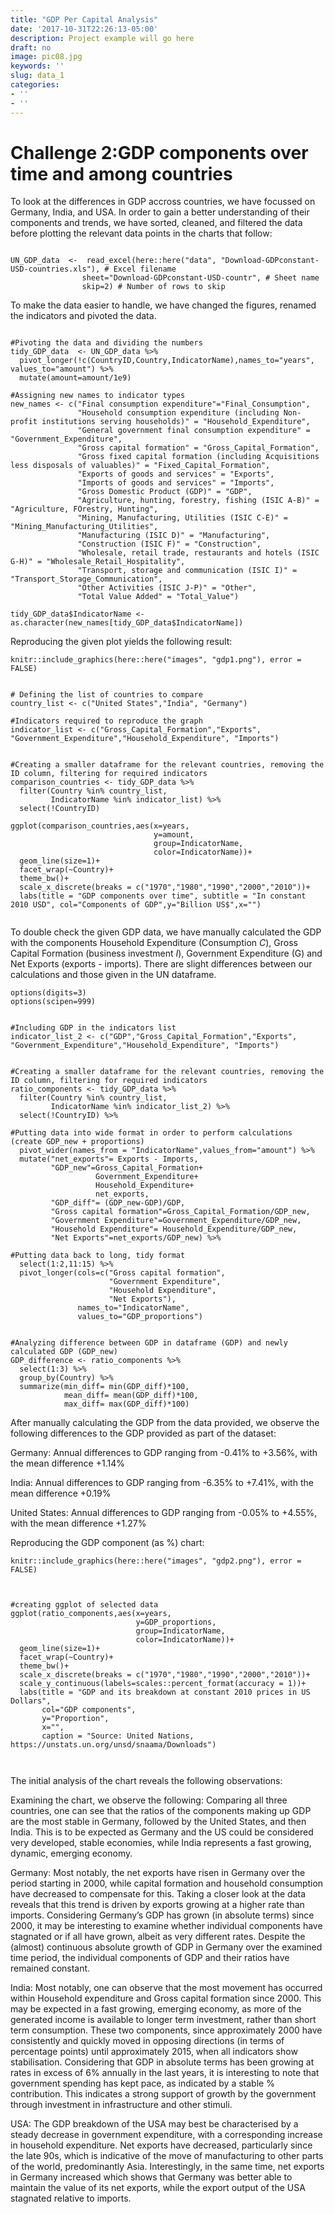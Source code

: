 ```yaml
---
title: "GDP Per Capital Analysis"
date: '2017-10-31T22:26:13-05:00'
description: Project example will go here
draft: no
image: pic08.jpg
keywords: ''
slug: data_1
categories:
- ''
- ''
---
```


# Challenge 2:GDP components over time and among countries

To look at the differences in GDP accross countries, we have focussed on Germany, India, and USA. In order to gain a better understanding of their components and trends, we have sorted, cleaned, and filtered the data before plotting the relevant data points in the charts that follow:


```{r read_GDP_data}

UN_GDP_data  <-  read_excel(here::here("data", "Download-GDPconstant-USD-countries.xls"), # Excel filename
                sheet="Download-GDPconstant-USD-countr", # Sheet name
                skip=2) # Number of rows to skip

```

To make the data easier to handle, we have changed the figures, renamed the indicators and pivoted the data.

```{r reshape_GDP_data}

#Pivoting the data and dividing the numbers
tidy_GDP_data  <- UN_GDP_data %>% 
  pivot_longer(!c(CountryID,Country,IndicatorName),names_to="years", values_to="amount") %>%
  mutate(amount=amount/1e9)

#Assigning new names to indicator types
new_names <- c("Final consumption expenditure"="Final_Consumption",
               "Household consumption expenditure (including Non-profit institutions serving households)" = "Household_Expenditure",
               "General government final consumption expenditure" = "Government_Expenditure",
               "Gross capital formation" = "Gross_Capital_Formation",
               "Gross fixed capital formation (including Acquisitions less disposals of valuables)" = "Fixed_Capital_Formation",
               "Exports of goods and services" = "Exports",
               "Imports of goods and services" = "Imports",
               "Gross Domestic Product (GDP)" = "GDP",
               "Agriculture, hunting, forestry, fishing (ISIC A-B)" = "Agriculture, FOrestry, Hunting",
               "Mining, Manufacturing, Utilities (ISIC C-E)" = "Mining_Manufacturing_Utilities",
               "Manufacturing (ISIC D)" = "Manufacturing",
               "Construction (ISIC F)" = "Construction",
               "Wholesale, retail trade, restaurants and hotels (ISIC G-H)" = "Wholesale_Retail_Hospitality",
               "Transport, storage and communication (ISIC I)" = "Transport_Storage_Communication",
               "Other Activities (ISIC J-P)" = "Other",
               "Total Value Added" = "Total_Value")

tidy_GDP_data$IndicatorName <- as.character(new_names[tidy_GDP_data$IndicatorName])
```

Reproducing the given plot yields the following result:

```{r gdp1, echo=FALSE, out.width="100%"}
knitr::include_graphics(here::here("images", "gdp1.png"), error = FALSE)
```


```{r,fig.height=6, fig.width=9.25}

# Defining the list of countries to compare
country_list <- c("United States","India", "Germany")

#Indicators required to reproduce the graph
indicator_list <- c("Gross_Capital_Formation","Exports", "Government_Expenditure","Household_Expenditure", "Imports")


#Creating a smaller dataframe for the relevant countries, removing the ID column, filtering for required indicators
comparison_countries <- tidy_GDP_data %>% 
  filter(Country %in% country_list,
         IndicatorName %in% indicator_list) %>% 
  select(!CountryID)

ggplot(comparison_countries,aes(x=years,
                                y=amount,
                                group=IndicatorName,
                                color=IndicatorName))+
  geom_line(size=1)+
  facet_wrap(~Country)+
  theme_bw()+
  scale_x_discrete(breaks = c("1970","1980","1990","2000","2010"))+
  labs(title = "GDP components over time", subtitle = "In constant 2010 USD", col="Components of GDP",y="Billion US$",x="")


```

To double check the given GDP data, we have manually calculated the GDP with the components Household Expenditure (Consumption *C*), Gross Capital Formation (business investment *I*), Government Expenditure (G) and Net Exports (exports - imports). There are slight differences between our calculations and those given in the UN dataframe.


```{r,fig.height=6, fig.width=12.5}
options(digits=3)
options(scipen=999)


#Including GDP in the indicators list
indicator_list_2 <- c("GDP","Gross_Capital_Formation","Exports", "Government_Expenditure","Household_Expenditure", "Imports")


#Creating a smaller dataframe for the relevant countries, removing the ID column, filtering for required indicators
ratio_components <- tidy_GDP_data %>% 
  filter(Country %in% country_list,
         IndicatorName %in% indicator_list_2) %>% 
  select(!CountryID) %>%
  
#Putting data into wide format in order to perform calculations (create GDP_new + proportions)
  pivot_wider(names_from = "IndicatorName",values_from="amount") %>% 
  mutate("net_exports"= Exports - Imports,
         "GDP_new"=Gross_Capital_Formation+
                   Government_Expenditure+ 
                   Household_Expenditure+ 
                   net_exports,
         "GDP_diff"= (GDP_new-GDP)/GDP,
         "Gross capital formation"=Gross_Capital_Formation/GDP_new,
         "Government Expenditure"=Government_Expenditure/GDP_new,
         "Household Expenditure"= Household_Expenditure/GDP_new,
         "Net Exports"=net_exports/GDP_new) %>% 
  
#Putting data back to long, tidy format
  select(1:2,11:15) %>% 
  pivot_longer(cols=c("Gross capital formation",
                      "Government Expenditure",
                      "Household Expenditure",
                      "Net Exports"),
               names_to="IndicatorName",
               values_to="GDP_proportions")


#Analyzing difference between GDP in dataframe (GDP) and newly calculated GDP (GDP_new)
GDP_difference <- ratio_components %>% 
  select(1:3) %>% 
  group_by(Country) %>% 
  summarize(min_diff= min(GDP_diff)*100,
            mean_diff= mean(GDP_diff)*100,
            max_diff= max(GDP_diff)*100)

```


After manually calculating the GDP from the data provided, we observe the following differences to the GDP provided as part of the dataset:

Germany: Annual differences to GDP ranging from -0.41% to +3.56%, with the mean difference +1.14% 

India: Annual differences to GDP ranging from -6.35% to +7.41%, with the mean difference +0.19%

United States: Annual differences to GDP ranging from -0.05% to +4.55%, with the mean difference +1.27%



Reproducing the GDP component (as %) chart:

```{r, echo=FALSE, out.width="100%"}
knitr::include_graphics(here::here("images", "gdp2.png"), error = FALSE)
```


```{r, fig.height=6, fig.width=12.5}


#creating ggplot of selected data
ggplot(ratio_components,aes(x=years,
                            y=GDP_proportions,
                            group=IndicatorName,
                            color=IndicatorName))+
  geom_line(size=1)+
  facet_wrap(~Country)+
  theme_bw()+
  scale_x_discrete(breaks = c("1970","1980","1990","2000","2010"))+
  scale_y_continuous(labels=scales::percent_format(accuracy = 1))+
  labs(title = "GDP and its breakdown at constant 2010 prices in US Dollars",
       col="GDP components",
       y="Proportion",
       x="",
       caption = "Source: United Nations, https://unstats.un.org/unsd/snaama/Downloads")

  
```


The initial analysis of the chart reveals the following observations:  

Examining the chart, we observe the following: 
Comparing all three countries, one can see that the ratios of the components making up GDP are the most stable in Germany, followed by the United States, and then India. This is to be expected as Germany and the US could be considered very developed, stable economies, while India represents a fast growing, dynamic, emerging economy.

Germany:
Most notably, the net exports have risen in Germany over the period starting in 2000, while capital formation and household consumption have decreased to compensate for this. Taking a closer look at the data reveals that this trend is driven by exports growing at a higher rate than imports. Considering Germany’s GDP has grown (in absolute terms) since 2000, it may be interesting to examine whether individual components have stagnated or if all have grown, albeit as very different rates. Despite the (almost) continuous absolute growth of GDP in Germany over the examined time period, the individual components of GDP and their ratios have remained constant.  

India: 
Most notably, one can observe that the most movement has occurred within Household expenditure and Gross capital formation since 2000. This may be expected in a fast growing, emerging economy, as more of the generated income is available to longer term investment, rather than short term consumption. These two components, since approximately 2000 have consistently and quickly moved in opposing directions (in terms of percentage points) until approximately 2015, when all indicators show stabilisation. Considering that GDP in absolute terms has been growing at rates in excess of 6% annually in the last years, it is interesting to note that government spending has kept pace, as indicated by a stable % contribution. This indicates a strong support of growth by the government through investment in infrastructure and other stimuli. 

USA: 
The GDP breakdown of the USA may best be characterised by a steady decrease in government expenditure, with a corresponding increase in household expenditure. Net exports have decreased, particularly since the late 90s, which is indicative of the move of manufacturing to other parts of the world, predominantly Asia. Interestingly, in the same time, net exports in Germany increased which shows that Germany was better able to maintain the value of its net exports, while the export output of the USA stagnated relative to imports. 
